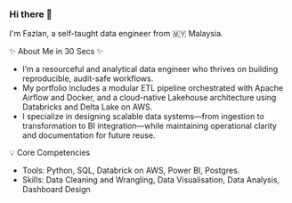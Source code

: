 ### Hi there 👋

<!--
**fazlanharun/fazlanharun** is a ✨ _special_ ✨ repository because its `README.md` (this file) appears on your GitHub profile.

Here are some ideas to get you started:

- 🔭 I’m currently working on ...
- 🌱 I’m currently learning ...
- 👯 I’m looking to collaborate on ...
- 🤔 I’m looking for help with ...
- 💬 Ask me about ...
- 📫 How to reach me: ...
- 😄 Pronouns: ...
- ⚡ Fun fact: ...
-->
I'm Fazlan, a self-taught data engineer from 🇲🇾 Malaysia.

✨ About Me in 30 Secs ✨
-   I’m a resourceful and analytical data engineer who thrives on building reproducible, audit-safe workflows.
-   My portfolio includes a modular ETL pipeline orchestrated with Apache Airflow and Docker, and a cloud-native Lakehouse architecture using Databricks and Delta Lake on AWS.
-    I specialize in designing scalable data systems—from ingestion to transformation to BI integration—while maintaining operational clarity and documentation for future reuse.   


 💡 Core Competencies
- Tools: Python, SQL, Databrick on AWS,  Power BI, Postgres.
- Skills: Data Cleaning and Wrangling, Data Visualisation, Data Analysis, Dashboard Design
